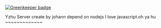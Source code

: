 
[![Greenkeeper badge](https://badges.greenkeeper.io/toxic-johann/Yzhu-Server-Node.svg)](https://greenkeeper.io/)

Yzhu Server
create by johann
depend on nodejs
I love javascript.oh ya hu ~~~~~~~~~~~~~